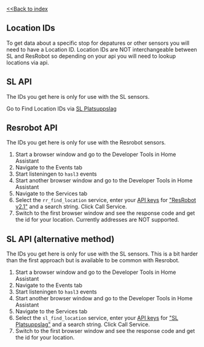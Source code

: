 [<<Back to index](/)

## Location IDs

To get data about a specific stop for depatures or other sensors you will need to have a Location ID. Location IDs are NOT interchangeable between SL and ResRobot so depending on your api you will need to lookup locations via api.

## SL API

The IDs you get here is only for use with the SL sensors.

Go to Find Location IDs via [SL Platsuppslag](https://developer.trafiklab.se/api/sl-platsuppslag/konsol)

## Resrobot API 

The IDs you get here is only for use with the Resrobot sensors.

1. Start a browser window and go to the Developer Tools in Home Assistant
2. Navigate to the Events tab
3. Start listeningen to `hasl3` events
4. Start another browser window and go to the Developer Tools in Home Assistant
5. Navigate to the Services tab
6. Select the `rr_find_location` service, enter your [API keys](trafiklab) for ["ResRobot v2.1"](https://www.trafiklab.se/api/trafiklab-apis/resrobot-v21/) and a search string. Click Call Service.
7. Switch to the first browser window and see the response code and get the id for your location. Currently addresses are NOT supported.

## SL API (alternative method)

The IDs you get here is only for use with the SL sensors. This is a bit harder than the first approach but is available to be common with Resrobot.

1. Start a browser window and go to the Developer Tools in Home Assistant
2. Navigate to the Events tab
3. Start listeningen to `hasl3` events
4. Start another browser window and go to the Developer Tools in Home Assistant
5. Navigate to the Services tab
6. Select the `sl_find_location` service, enter your [API keys](trafiklab) for ["SL Platsuppslag"](https://developer.trafiklab.se/api/sl-platsuppslag) and a search string. Click Call Service.
7. Switch to the first browser window and see the response code and get the id for your location.